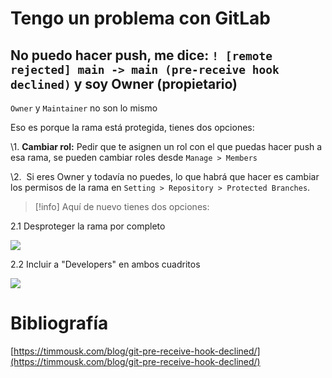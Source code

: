 # Tengo un problema con GitLab

## No puedo hacer push, me dice: `! [remote rejected] main -> main (pre-receive hook declined)` y soy Owner (propietario)

`Owner` y `Maintainer` no son lo mismo

Eso es porque la rama está protegida, tienes dos opciones:

\1. **Cambiar rol:** Pedir que te asignen un rol con el que puedas hacer push a esa rama, se pueden cambiar roles desde `Manage > Members`

\2.  Si eres Owner y todavía no puedes, lo que habrá que hacer es cambiar los permisos de la rama en `Setting > Repository > Protected Branches`. 

> [!info]  Aquí de nuevo tienes dos opciones:

2.1 Desproteger la rama por completo

![](https://lh3.googleusercontent.com/kzNa1HiYr5Ulz3R50uJq56K7C3-8FfOygTr0mWEq832B1FXarEHQ1LFnrqFt6MTuNptkiBBwaX4-y7WsfITNbw2pJPLwaucn224iUUAcFxKVvt_kwnf1j-ss8sXkc66I=w1280)

2.2 Incluir a "Developers" en ambos cuadritos

![](https://lh5.googleusercontent.com/N-Gq2WzZtdu_LdyZMyuCurjR2SGKGdNYhWNW-IHSf0Zct3OZSt4W03a1dtcCAdcJvyrztOTzKWLjCK7aDy6tRFn2PQCZAFV6i3domSrdPKlC_e0EEaDPelJ322WV3HjbYA=w1280)



# Bibliografía

[https://timmousk.com/blog/git-pre-receive-hook-declined/](https://timmousk.com/blog/git-pre-receive-hook-declined/)